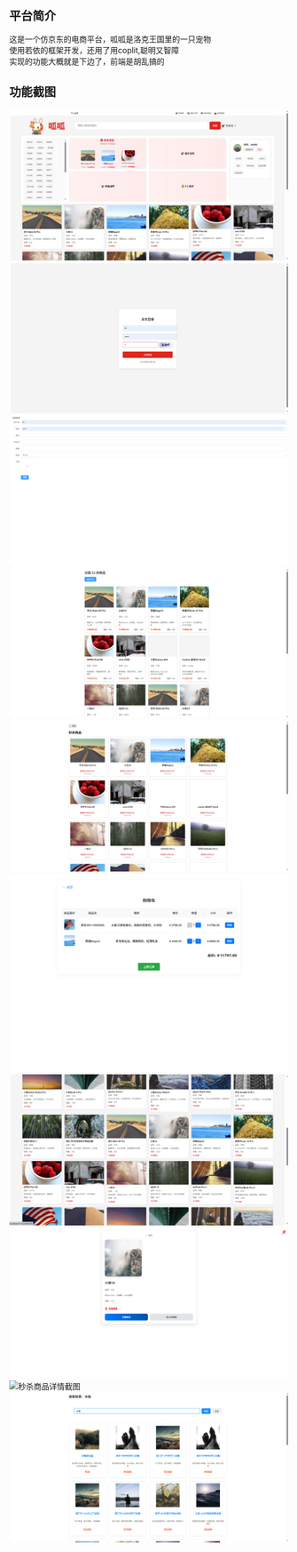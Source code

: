 
## 平台简介
这是一个仿京东的电商平台，呱呱是洛克王国里的一只宠物  
使用若依的框架开发，还用了用coplit,聪明又智障  
实现的功能大概就是下边了，前端是胡乱搞的  

## 功能截图
![首页截图](./zguaguaPic/home.png)  
![登录截图](./zguaguaPic/login.png)  
![注册截图](./zguaguaPic/register.png)  
![分类商品截图](./zguaguaPic/category.png)  
![秒杀商品截图](./zguaguaPic/seckillProducts.png)  
![购物车截图](./zguaguaPic/cart.png)  
![首页推荐截图](./zguaguaPic/recommend.png)  
![商品详情截图](./zguaguaPic/productDetail.png)  
![秒杀商品详情截图](./zguaguaPic/seckillProductDetail.png)  
![搜索结果截图](./zguaguaPic/search.png)  


